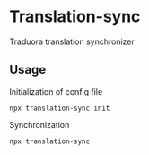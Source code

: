 # Translation-sync

Traduora translation synchronizer

## Usage

Initialization of config file

`npx translation-sync init`

Synchronization

`npx translation-sync`
